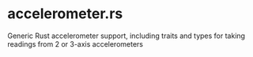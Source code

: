 # accelerometer.rs
Generic Rust accelerometer support, including traits and types for taking readings from 2 or 3-axis accelerometers
